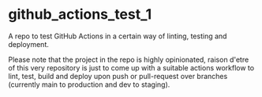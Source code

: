 # github_actions_test_1

A repo to test GitHub Actions in a certain way of linting, testing and deployment.

Please note that the project in the repo is highly opinionated, raison d'etre of this very repository is just to come up with a suitable actions workflow to lint, test, build and deploy upon push or pull-request over branches (currently main to production and dev to staging).

